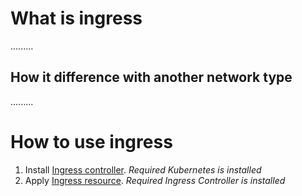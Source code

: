 # What is ingress

.........

## How it difference with another network type

.........

# How to use ingress

1. Install [Ingress controller](ingress-controller.yaml). *Required Kubernetes is installed*
2. Apply [Ingress resource](ingress-resource.yaml).  *Required Ingress Controller is installed*

